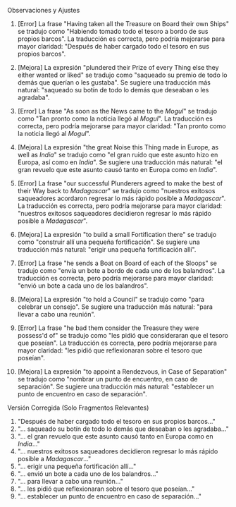 Observaciones y Ajustes

1. [Error] La frase "Having taken all the Treasure on Board their own Ships" se tradujo como "Habiendo tomado todo el tesoro a bordo de sus propios barcos". La traducción es correcta, pero podría mejorarse para mayor claridad: "Después de haber cargado todo el tesoro en sus propios barcos".

2. [Mejora] La expresión "plundered their Prize of every Thing else they either wanted or liked" se tradujo como "saqueado su premio de todo lo demás que querían o les gustaba". Se sugiere una traducción más natural: "saqueado su botín de todo lo demás que deseaban o les agradaba".

3. [Error] La frase "As soon as the News came to the _Mogul_" se tradujo como "Tan pronto como la noticia llegó al _Mogul_". La traducción es correcta, pero podría mejorarse para mayor claridad: "Tan pronto como la noticia llegó al _Mogul_".

4. [Mejora] La expresión "the great Noise this Thing made in Europe, as well as _India_" se tradujo como "el gran ruido que este asunto hizo en Europa, así como en _India_". Se sugiere una traducción más natural: "el gran revuelo que este asunto causó tanto en Europa como en _India_".

5. [Error] La frase "our successful Plunderers agreed to make the best of their Way back to _Madagascar_" se tradujo como "nuestros exitosos saqueadores acordaron regresar lo más rápido posible a _Madagascar_". La traducción es correcta, pero podría mejorarse para mayor claridad: "nuestros exitosos saqueadores decidieron regresar lo más rápido posible a _Madagascar_".

6. [Mejora] La expresión "to build a small Fortification there" se tradujo como "construir allí una pequeña fortificación". Se sugiere una traducción más natural: "erigir una pequeña fortificación allí".

7. [Error] La frase "he sends a Boat on Board of each of the Sloops" se tradujo como "envía un bote a bordo de cada uno de los balandros". La traducción es correcta, pero podría mejorarse para mayor claridad: "envió un bote a cada uno de los balandros".

8. [Mejora] La expresión "to hold a Council" se tradujo como "para celebrar un consejo". Se sugiere una traducción más natural: "para llevar a cabo una reunión".

9. [Error] La frase "he bad them consider the Treasure they were possess'd of" se tradujo como "les pidió que consideraran que el tesoro que poseían". La traducción es correcta, pero podría mejorarse para mayor claridad: "les pidió que reflexionaran sobre el tesoro que poseían".

10. [Mejora] La expresión "to appoint a Rendezvous, in Case of Separation" se tradujo como "nombrar un punto de encuentro, en caso de separación". Se sugiere una traducción más natural: "establecer un punto de encuentro en caso de separación".

Versión Corregida (Solo Fragmentos Relevantes)

1. "Después de haber cargado todo el tesoro en sus propios barcos..."
2. "... saqueado su botín de todo lo demás que deseaban o les agradaba..."
4. "... el gran revuelo que este asunto causó tanto en Europa como en _India_..."
5. "... nuestros exitosos saqueadores decidieron regresar lo más rápido posible a _Madagascar_..."
6. "... erigir una pequeña fortificación allí..."
7. "... envió un bote a cada uno de los balandros..."
8. "... para llevar a cabo una reunión..."
9. "... les pidió que reflexionaran sobre el tesoro que poseían..."
10. "... establecer un punto de encuentro en caso de separación..."